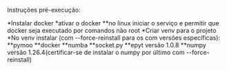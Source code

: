 Instruções pré-execução:

  *Instalar docker
  *ativar o docker
    **no linux iniciar o serviço e permitir que docker seja executado por comandos não root
  *Criar venv para o projeto
  *No venv instalar (com --force-reinstall para os com versões específicas):
    **pymoo
    **docker
    **numba
    **socket.py
    **epyt versão 1.0.8
    **numpy versão 1.26.4(certificar-se de instalar o numpy por último com --force-reinstall)

